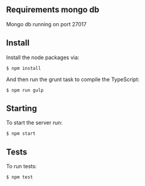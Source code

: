 ## Requirements mongo db

Mongo db running on port 27017

## Install

Install the node packages via:

`$ npm install`

And then run the grunt task to compile the TypeScript:

`$ npm run gulp`

## Starting

To start the server run:

`$ npm start`

## Tests

To run tests:

`$ npm test`
